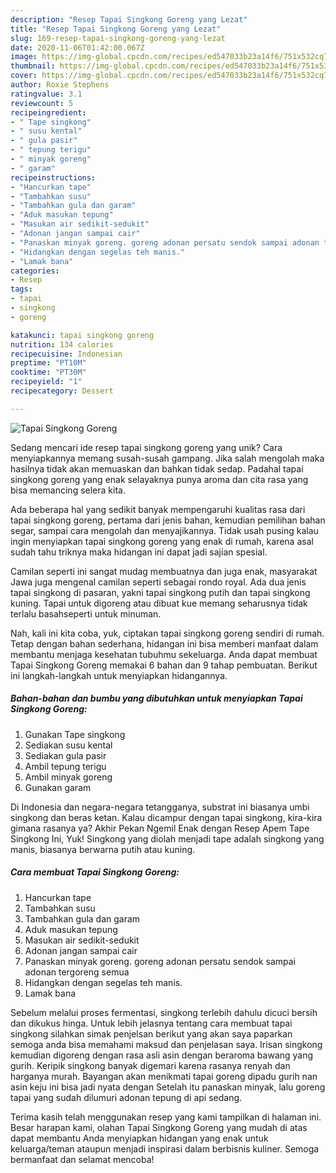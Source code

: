 ```yaml
---
description: "Resep Tapai Singkong Goreng yang Lezat"
title: "Resep Tapai Singkong Goreng yang Lezat"
slug: 169-resep-tapai-singkong-goreng-yang-lezat
date: 2020-11-06T01:42:00.067Z
image: https://img-global.cpcdn.com/recipes/ed547033b23a14f6/751x532cq70/tapai-singkong-goreng-foto-resep-utama.jpg
thumbnail: https://img-global.cpcdn.com/recipes/ed547033b23a14f6/751x532cq70/tapai-singkong-goreng-foto-resep-utama.jpg
cover: https://img-global.cpcdn.com/recipes/ed547033b23a14f6/751x532cq70/tapai-singkong-goreng-foto-resep-utama.jpg
author: Roxie Stephens
ratingvalue: 3.1
reviewcount: 5
recipeingredient:
- " Tape singkong"
- " susu kental"
- " gula pasir"
- " tepung terigu"
- " minyak goreng"
- " garam"
recipeinstructions:
- "Hancurkan tape"
- "Tambahkan susu"
- "Tambahkan gula dan garam"
- "Aduk masukan tepung"
- "Masukan air sedikit-sedukit"
- "Adonan jangan sampai cair"
- "Panaskan minyak goreng. goreng adonan persatu sendok sampai adonan tergoreng semua"
- "Hidangkan dengan segelas teh manis."
- "Lamak bana"
categories:
- Resep
tags:
- tapai
- singkong
- goreng

katakunci: tapai singkong goreng 
nutrition: 134 calories
recipecuisine: Indonesian
preptime: "PT10M"
cooktime: "PT30M"
recipeyield: "1"
recipecategory: Dessert

---
```



![Tapai Singkong Goreng](https://img-global.cpcdn.com/recipes/ed547033b23a14f6/751x532cq70/tapai-singkong-goreng-foto-resep-utama.jpg)

Sedang mencari ide resep tapai singkong goreng yang unik? Cara menyiapkannya memang susah-susah gampang. Jika salah mengolah maka hasilnya tidak akan memuaskan dan bahkan tidak sedap. Padahal tapai singkong goreng yang enak selayaknya punya aroma dan cita rasa yang bisa memancing selera kita.

Ada beberapa hal yang sedikit banyak mempengaruhi kualitas rasa dari tapai singkong goreng, pertama dari jenis bahan, kemudian pemilihan bahan segar, sampai cara mengolah dan menyajikannya. Tidak usah pusing kalau ingin menyiapkan tapai singkong goreng yang enak di rumah, karena asal sudah tahu triknya maka hidangan ini dapat jadi sajian spesial.

Camilan seperti ini sangat mudag membuatnya dan juga enak, masyarakat Jawa juga mengenal camilan seperti sebagai rondo royal. Ada dua jenis tapai singkong di pasaran, yakni tapai singkong putih dan tapai singkong kuning. Tapai untuk digoreng atau dibuat kue memang seharusnya tidak terlalu basahseperti untuk minuman.


Nah, kali ini kita coba, yuk, ciptakan tapai singkong goreng sendiri di rumah. Tetap dengan bahan sederhana, hidangan ini bisa memberi manfaat dalam membantu menjaga kesehatan tubuhmu sekeluarga. Anda dapat membuat Tapai Singkong Goreng memakai 6 bahan dan 9 tahap pembuatan. Berikut ini langkah-langkah untuk menyiapkan hidangannya.

<!--inarticleads1-->

##### Bahan-bahan dan bumbu yang dibutuhkan untuk menyiapkan Tapai Singkong Goreng:

1. Gunakan  Tape singkong
1. Sediakan  susu kental
1. Sediakan  gula pasir
1. Ambil  tepung terigu
1. Ambil  minyak goreng
1. Gunakan  garam


Di Indonesia dan negara-negara tetangganya, substrat ini biasanya umbi singkong dan beras ketan. Kalau dicampur dengan tapai singkong, kira-kira gimana rasanya ya? Akhir Pekan Ngemil Enak dengan Resep Apem Tape Singkong Ini, Yuk! Singkong yang diolah menjadi tape adalah singkong yang manis, biasanya berwarna putih atau kuning. 

<!--inarticleads2-->

##### Cara membuat Tapai Singkong Goreng:

1. Hancurkan tape
1. Tambahkan susu
1. Tambahkan gula dan garam
1. Aduk masukan tepung
1. Masukan air sedikit-sedukit
1. Adonan jangan sampai cair
1. Panaskan minyak goreng. goreng adonan persatu sendok sampai adonan tergoreng semua
1. Hidangkan dengan segelas teh manis.
1. Lamak bana


Sebelum melalui proses fermentasi, singkong terlebih dahulu dicuci bersih dan dikukus hinga. Untuk lebih jelasnya tentang cara membuat tapai singkong silahkan simak penjelsan berikut yang akan saya paparkan semoga anda bisa memahami maksud dan penjelasan saya. Irisan singkong kemudian digoreng dengan rasa asli asin dengan beraroma bawang yang gurih. Keripik singkong banyak digemari karena rasanya renyah dan harganya murah. Bayangan akan menikmati tapai goreng dipadu gurih nan asin keju ini bisa jadi nyata dengan Setelah itu panaskan minyak, lalu goreng tapai yang sudah dilumuri adonan tepung di api sedang. 

Terima kasih telah menggunakan resep yang kami tampilkan di halaman ini. Besar harapan kami, olahan Tapai Singkong Goreng yang mudah di atas dapat membantu Anda menyiapkan hidangan yang enak untuk keluarga/teman ataupun menjadi inspirasi dalam berbisnis kuliner. Semoga bermanfaat dan selamat mencoba!
